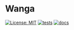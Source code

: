 # Wanga
[![License: MIT](https://img.shields.io/badge/License-MIT-yellow.svg)](https://opensource.org/licenses/MIT)
[![tests](https://github.com/norpadon/wanga/actions/workflows/tests.yaml/badge.svg)](https://github.com/norpadon/wanga/actions/workflows/tests.yaml)
[![docs](https://github.com/norpadon/wanga/actions/workflows/docs.yaml/badge.svg)](https://norpadon.github.io/wanga/)

